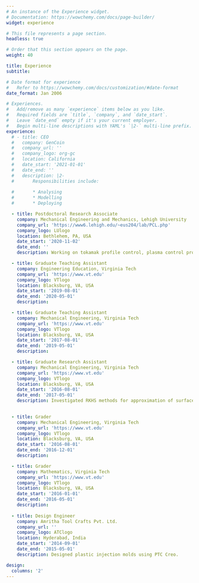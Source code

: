 ```yaml
---
# An instance of the Experience widget.
# Documentation: https://wowchemy.com/docs/page-builder/
widget: experience

# This file represents a page section.
headless: true

# Order that this section appears on the page.
weight: 40

title: Experience
subtitle:

# Date format for experience
#   Refer to https://wowchemy.com/docs/customization/#date-format
date_format: Jan 2006

# Experiences.
#   Add/remove as many `experience` items below as you like.
#   Required fields are `title`, `company`, and `date_start`.
#   Leave `date_end` empty if it's your current employer.
#   Begin multi-line descriptions with YAML's `|2-` multi-line prefix.
experience:
  # - title: CEO
  #   company: GenCoin
  #   company_url: ''
  #   company_logo: org-gc
  #   location: California
  #   date_start: '2021-01-01'
  #   date_end: ''
  #   description: |2-
  #       Responsibilities include:
        
  #       * Analysing
  #       * Modelling
  #       * Deploying

  - title: Postdoctoral Research Associate
    company: Mechanical Engineering and Mechanics, Lehigh University
    company_url: 'https://www6.lehigh.edu/~eus204/lab/PCL.php'
    company_logo: LUlogo
    location: Bethlehem, PA, USA
    date_start: '2020-11-02'
    date_end: ''
    description: Working on tokamak profile control, plasma control problems, scenario planning and optimization.

  - title: Graduate Teaching Assistant
    company: Engineering Education, Virginia Tech
    company_url: 'https://www.vt.edu'
    company_logo: VTlogo
    location: Blacksburg, VA, USA
    date_start: '2019-08-01'
    date_end: '2020-05-01'
    description:

  - title: Graduate Teaching Assistant
    company: Mechanical Engineering, Virginia Tech
    company_url: 'https://www.vt.edu'
    company_logo: VTlogo
    location: Blacksburg, VA, USA
    date_start: '2017-08-01'
    date_end: '2019-05-01'
    description:

  - title: Graduate Research Assistant
    company: Mechanical Engineering, Virginia Tech
    company_url: 'https://www.vt.edu'
    company_logo: VTlogo
    location: Blacksburg, VA, USA
    date_start: '2016-08-01'
    date_end: '2017-05-01'
    description: Investigated RKHS methods for approximation of surfaces

    
  - title: Grader
    company: Mechanical Engineering, Virginia Tech
    company_url: 'https://www.vt.edu'
    company_logo: VTlogo
    location: Blacksburg, VA, USA
    date_start: '2016-08-01'
    date_end: '2016-12-01'
    description:

  - title: Grader
    company: Mathematics, Virginia Tech
    company_url: 'https://www.vt.edu'
    company_logo: VTlogo
    location: Blacksburg, VA, USA
    date_start: '2016-01-01'
    date_end: '2016-05-01'
    description:
  
  - title: Design Engineer
    company: Amritha Tool Crafts Pvt. Ltd.
    company_url: ''
    company_logo: ATClogo
    location: Hyderabad, India
    date_start: '2014-09-01'
    date_end: '2015-05-01'
    description: Designed plastic injection molds using PTC Creo.

design:
  columns: '2'
---
```

